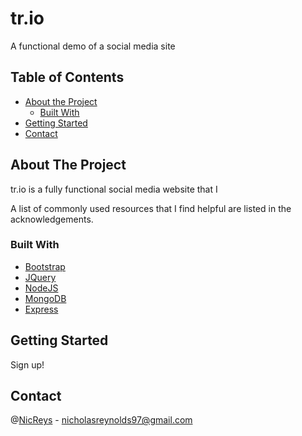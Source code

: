 # tr.io
A functional demo of a social media site

<!-- TABLE OF CONTENTS -->
## Table of Contents

* [About the Project](#about-the-project)
  * [Built With](#built-with)
* [Getting Started](#getting-started)
* [Contact](#contact)

<!-- ABOUT THE PROJECT -->
## About The Project

tr.io is a fully functional social media website that I 

A list of commonly used resources that I find helpful are listed in the acknowledgements.

### Built With
* [Bootstrap](https://getbootstrap.com)
* [JQuery](https://jquery.com)
* [NodeJS](https://nodejs.org/en/)
* [MongoDB](https://www.mongodb.com/)
* [Express](https://expressjs.com/)

<!-- GETTING STARTED -->
## Getting Started

Sign up!

<!-- CONTACT -->
## Contact

@[NicReys](https://twitter.com/NicReys) - nicholasreynolds97@gmail.com
